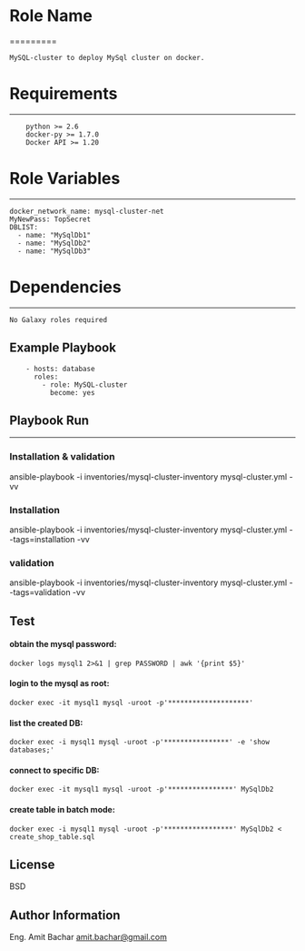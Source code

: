 # Role Name
=========
```
MySQL-cluster to deploy MySql cluster on docker.
```

# Requirements
------------
```
    python >= 2.6
    docker-py >= 1.7.0
    Docker API >= 1.20
```

# Role Variables
--------------

```
docker_network_name: mysql-cluster-net
MyNewPass: TopSecret
DBLIST:
  - name: "MySqlDb1"
  - name: "MySqlDb2"
  - name: "MySqlDb3"
```

# Dependencies
------------
```
No Galaxy roles required  
```

Example Playbook
----------------
```
    - hosts: database
      roles:
        - role: MySQL-cluster
          become: yes
```

## Playbook Run
----------------

### Installation & validation
ansible-playbook -i inventories/mysql-cluster-inventory mysql-cluster.yml -vv
###  Installation
ansible-playbook -i inventories/mysql-cluster-inventory mysql-cluster.yml --tags=installation -vv
###  validation
ansible-playbook -i inventories/mysql-cluster-inventory mysql-cluster.yml --tags=validation -vv

Test
-----

#### obtain the mysql password:
    docker logs mysql1 2>&1 | grep PASSWORD | awk '{print $5}'

#### login to the mysql as root:
    docker exec -it mysql1 mysql -uroot -p'********************' 

#### list the created DB:
    docker exec -i mysql1 mysql -uroot -p'****************' -e 'show databases;'

#### connect to specific DB:
    docker exec -it mysql1 mysql -uroot -p'****************' MySqlDb2

#### create table in batch mode:
    docker exec -i mysql1 mysql -uroot -p'*****************' MySqlDb2 < create_shop_table.sql


License
-------

BSD

Author Information
------------------

Eng. Amit Bachar
amit.bachar@gmail.com
